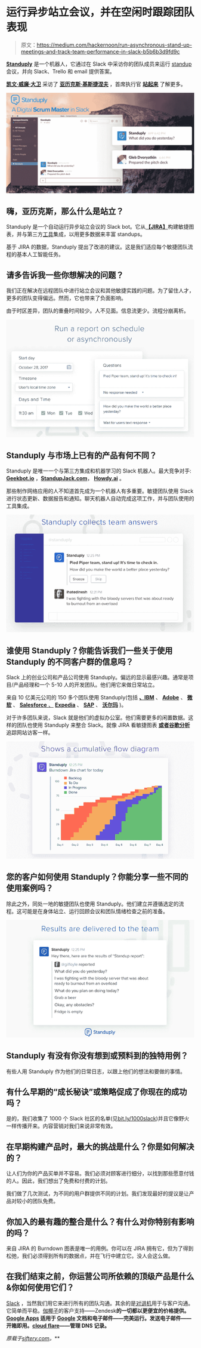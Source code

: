 # 运行异步站立会议，并在空闲时跟踪团队表现

> 原文：<https://medium.com/hackernoon/run-asynchronous-stand-up-meetings-and-track-team-performance-in-slack-b5b6b3d9fd9c>

[**Standuply**](https://standuply.com/) 是一个机器人，它通过在 Slack 中采访你的团队成员来运行 [standup](https://hackernoon.com/tagged/standup) 会议，并向 Slack、Trello 和 email 提供答案。

[**凯文·威廉·大卫**](https://medium.com/u/8ea7bd91b1a4?source=post_page-----b5b6b3d9fd9c--------------------------------) 采访了 [**亚历克斯·基斯捷涅夫**](https://medium.com/u/1af5aab62d66?source=post_page-----b5b6b3d9fd9c--------------------------------) ，首席执行官 [**站起来**](https://siftery.com/standuply) 了解更多。

![](img/22d3e097dc5bc529cf57c3ced2b88629.png)

## 嗨，亚历克斯，那么什么是站立？

Standuply 是一个自动运行异步站立会议的 Slack bot。它从[**【JIRA】**](https://siftery.com/atlassian-jira)构建敏捷图表，并与第三方[工具](https://hackernoon.com/tagged/tools)集成，以用更多数据来丰富 standups。

基于 JIRA 的数据，Standuply 提出了改进的建议。这是我们适应每个敏捷团队流程的基本人工智能任务。

## 请多告诉我一些你想解决的问题？

我们正在解决在远程团队中进行站立会议和其他敏捷实践的问题。为了留住人才，更多的团队变得偏远。然而，它也带来了负面影响。

由于时区差异，团队的重叠时间较少。人不见面。信息流更少。流程分崩离析。

![](img/edb5b7376fbee8ea3a56f73d442385f5.png)

## Standuply 与市场上已有的产品有何不同？

Standuply 是唯一一个与第三方集成和机器学习的 Slack 机器人。最大竞争对手: [**Geekbot.io**](https://siftery.com/geekbot) ，[**StandupJack.com**](https://siftery.com/standup-jack)， [**Howdy.ai**](https://siftery.com/howdy) 。

那些制作网络应用的人不知道首先成为一个机器人有多重要。敏捷团队使用 Slack 进行状态更新、数据报告和通知。聊天机器人自动完成这项工作，并与团队使用的工具集成。

![](img/3aaf732d9156dfd4a08e4030a6dc4864.png)

## 谁使用 Standuply？你能告诉我们一些关于使用 Standuply 的不同客户群的信息吗？

Slack 上的创业公司和产品公司使用 Standuply。偏远的显示最感兴趣。通常是项目/产品经理和一个 5-10 人的开发团队。他们用它来做日常站立。

来自 10 亿美元公司的 150 多个团队使用 Standuply(包括 [**、IBM**](https://siftery.com/company/ibm) 、 [**Adobe**](https://siftery.com/company/adobe) 、 [**微软**](https://siftery.com/company/microsoft) 、 [**Salesforce** 、](https://siftery.com/company/salesforce) [**Expedia**](https://siftery.com/company/expedia-1) 、 [**SAP**](https://siftery.com/company/sap) 、 [**沃尔玛**](https://siftery.com/company/walmart) )。

对于许多团队来说，Slack 就是他们的虚拟办公室。他们需要更多的闲置数据。这样的团队也使用 Standuply 来整合 Slack。就像 JIRA 看敏捷图表 [**或者谷歌分析**](https://siftery.com/google-analytics) 追踪网站访客一样。

![](img/2d9a620aa265a7551c561f79b8259a68.png)

## 您的客户如何使用 Standuply？你能分享一些不同的使用案例吗？

除此之外，同处一地的敏捷团队也使用 Standuply。他们建立并遵循选定的流程。这可能是在身体站立、运行回顾会议和团队情绪检查之前的准备。

![](img/aad683e7a5dce407b38ff84f7eb6d3e6.png)

## Standuply 有没有你没有想到或预料到的独特用例？

有些人用 Standuply 作为他们的日常日志，以跟上他们的想法和要做的事情。

## 有什么早期的“成长秘诀”或策略促成了你现在的成功吗？

是的，我们收集了 1000 个 Slack 社区的名单(见[bit.ly/1000slack](http://bit.ly/1000slack))并且它像野火一样传播开来。内容营销对我们来说非常有效。

## 在早期构建产品时，最大的挑战是什么？你是如何解决的？

让人们为你的产品买单并不容易。我们必须对顾客进行细分，以找到那些愿意付钱的人。因此，我们想出了免费和付费的计划。

我们做了几次测试，为不同的用户群提供不同的计划。我们发现最好的提议是让产品对较小的团队免费。

## 你加入的最有趣的整合是什么？有什么对你特别有影响的吗？

来自 JIRA 的 Burndown 图表是唯一的用例。你可以在 JIRA 拥有它，但为了得到松弛，我们必须得到所有的数据点，并在飞行中建立它。没人会这么做。

## 在我们结束之前，你运营公司所依赖的顶级产品是什么&你如何使用它们？

[Slack](https://medium.com/u/26d90a99f605?source=post_page-----b5b6b3d9fd9c--------------------------------) ，当然我们用它来进行所有的团队沟通。其余的是[对讲机](https://medium.com/u/7ca8972daf76?source=post_page-----b5b6b3d9fd9c--------------------------------)用于与客户沟通。它简单而平稳。[伽椰子](https://medium.com/u/2e4dfb4db300?source=post_page-----b5b6b3d9fd9c--------------------------------)的客户支持——Zendesk**的一切都以更便宜的价格提供。 [**Google Apps**](https://siftery.com/g-suite-formerly-google-apps-for-work) 适用于 [Google](https://hackernoon.com/tagged/google) 文档和电子邮件——完美运行。发送电子邮件——开箱即用。[cloud flare](https://medium.com/u/a00e599743a7?source=post_page-----b5b6b3d9fd9c--------------------------------)——管理 DNS 记录。**

***原载于*[*siftery.com*](https://siftery.com/stories/run-asynchronous-stand-up-meetings-and-track-team-performance-in-slack)*。***